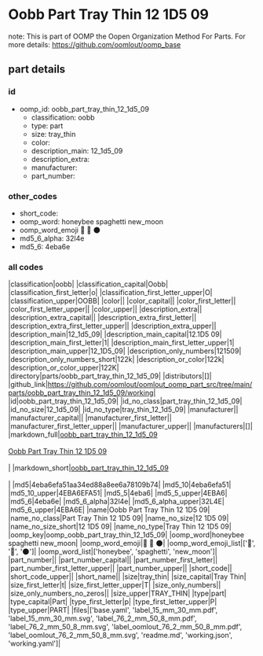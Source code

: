# Oobb Part Tray Thin 12 1D5 09  

note: This is part of OOMP the Oopen Organization Method For Parts. For more details: https://github.com/oomlout/oomp_base

##  part details





### id
* oomp_id: oobb_part_tray_thin_12_1d5_09
  * classification: oobb
  * type: part
  * size: tray_thin
  * color: 
  * description_main: 12_1d5_09
  * description_extra: 
  * manufacturer: 
  * part_number: 

### other_codes
* short_code: 
* oomp_word: honeybee spaghetti new_moon
* oomp_word_emoji :honeybee: :spaghetti: :new_moon:
* md5_6_alpha: 32l4e
* md5_6: 4eba6e

### all codes 
|classification|oobb|
|classification_capital|Oobb|
|classification_first_letter|o|
|classification_first_letter_upper|O|
|classification_upper|OOBB|
|color||
|color_capital||
|color_first_letter||
|color_first_letter_upper||
|color_upper||
|description_extra||
|description_extra_capital||
|description_extra_first_letter||
|description_extra_first_letter_upper||
|description_extra_upper||
|description_main|12_1d5_09|
|description_main_capital|12.1D5 09|
|description_main_first_letter|1|
|description_main_first_letter_upper|1|
|description_main_upper|12_1D5_09|
|description_only_numbers|121509|
|description_only_numbers_short|122k|
|description_or_color|122k|
|description_or_color_upper|122K|
|directory|parts/oobb_part_tray_thin_12_1d5_09|
|distributors|[]|
|github_link|https://github.com/oomlout/oomlout_oomp_part_src/tree/main/parts/oobb_part_tray_thin_12_1d5_09/working|
|id|oobb_part_tray_thin_12_1d5_09|
|id_no_class|part_tray_thin_12_1d5_09|
|id_no_size|12_1d5_09|
|id_no_type|tray_thin_12_1d5_09|
|manufacturer||
|manufacturer_capital||
|manufacturer_first_letter||
|manufacturer_first_letter_upper||
|manufacturer_upper||
|manufacturers|[]|
|markdown_full|[oobb_part_tray_thin_12_1d5_09](https://github.com/oomlout/oomlout_oomp_part_src/tree/main/parts/oobb_part_tray_thin_12_1d5_09/working)<br>[](https://github.com/oomlout/oomlout_oomp_part_src/tree/main/parts/oobb_part_tray_thin_12_1d5_09/working)<br>[Oobb Part Tray Thin 12 1D5 09](https://github.com/oomlout/oomlout_oomp_part_src/tree/main/parts/oobb_part_tray_thin_12_1d5_09/working)<br><br>|
|markdown_short|[oobb_part_tray_thin_12_1d5_09](https://github.com/oomlout/oomlout_oomp_part_src/tree/main/parts/oobb_part_tray_thin_12_1d5_09/working)<br><br>|
|md5|4eba6efa51aa34ed88a8ee6a78109b74|
|md5_10|4eba6efa51|
|md5_10_upper|4EBA6EFA51|
|md5_5|4eba6|
|md5_5_upper|4EBA6|
|md5_6|4eba6e|
|md5_6_alpha|32l4e|
|md5_6_alpha_upper|32L4E|
|md5_6_upper|4EBA6E|
|name|Oobb Part Tray Thin 12 1D5 09|
|name_no_class|Part Tray Thin 12 1D5 09|
|name_no_size|12 1D5 09|
|name_no_size_short|12 1D5 09|
|name_no_type|Tray Thin 12 1D5 09|
|oomp_key|oomp_oobb_part_tray_thin_12_1d5_09|
|oomp_word|honeybee spaghetti new_moon|
|oomp_word_emoji|:honeybee: :spaghetti: :new_moon:|
|oomp_word_emoji_list|[':honeybee:', ':spaghetti:', ':new_moon:']|
|oomp_word_list|['honeybee', 'spaghetti', 'new_moon']|
|part_number||
|part_number_capital||
|part_number_first_letter||
|part_number_first_letter_upper||
|part_number_upper||
|short_code||
|short_code_upper||
|short_name||
|size|tray_thin|
|size_capital|Tray Thin|
|size_first_letter|t|
|size_first_letter_upper|T|
|size_only_numbers||
|size_only_numbers_no_zeros||
|size_upper|TRAY_THIN|
|type|part|
|type_capital|Part|
|type_first_letter|p|
|type_first_letter_upper|P|
|type_upper|PART|
|files|['base.yaml', 'label_15_mm_30_mm.pdf', 'label_15_mm_30_mm.svg', 'label_76_2_mm_50_8_mm.pdf', 'label_76_2_mm_50_8_mm.svg', 'label_oomlout_76_2_mm_50_8_mm.pdf', 'label_oomlout_76_2_mm_50_8_mm.svg', 'readme.md', 'working.json', 'working.yaml']|
